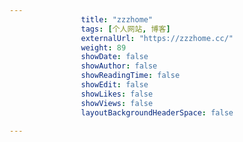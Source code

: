 ---
                title: "zzzhome"
                tags: [个人网站, 博客]
                externalUrl: "https://zzzhome.cc/"
                weight: 89
                showDate: false
                showAuthor: false
                showReadingTime: false
                showEdit: false
                showLikes: false
                showViews: false
                layoutBackgroundHeaderSpace: false
                ---

